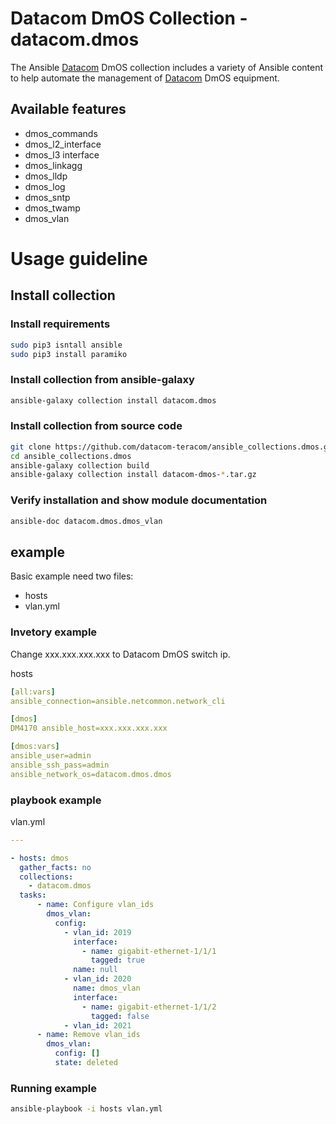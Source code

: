 # Datacom DmOS Collection - datacom.dmos

The Ansible [Datacom] DmOS collection includes a variety of Ansible content to help automate the
management of [Datacom] DmOS equipment.

[Datacom]: http://datacom.com.br

## Available features
- dmos_commands
- dmos_l2_interface
- dmos_l3 interface
- dmos_linkagg
- dmos_lldp
- dmos_log
- dmos_sntp
- dmos_twamp
- dmos_vlan

# Usage guideline

## Install collection

### Install requirements

```bash
sudo pip3 isntall ansible
sudo pip3 install paramiko
```

### Install collection from ansible-galaxy

```bash
ansible-galaxy collection install datacom.dmos
```

### Install collection from source code

```bash
git clone https://github.com/datacom-teracom/ansible_collections.dmos.git
cd ansible_collections.dmos
ansible-galaxy collection build
ansible-galaxy collection install datacom-dmos-*.tar.gz
```

### Verify installation and show module documentation

```bash
ansible-doc datacom.dmos.dmos_vlan
```

## example

Basic example need two files:
- hosts
- vlan.yml

### Invetory example

Change xxx.xxx.xxx.xxx to Datacom DmOS switch ip.

hosts
```yml
[all:vars]
ansible_connection=ansible.netcommon.network_cli

[dmos]
DM4170 ansible_host=xxx.xxx.xxx.xxx

[dmos:vars]
ansible_user=admin
ansible_ssh_pass=admin
ansible_network_os=datacom.dmos.dmos
```

### playbook example
vlan.yml
```yml
---

- hosts: dmos
  gather_facts: no
  collections:
    - datacom.dmos
  tasks:
      - name: Configure vlan_ids
        dmos_vlan:
          config:
            - vlan_id: 2019
              interface:
                - name: gigabit-ethernet-1/1/1
                  tagged: true
              name: null
            - vlan_id: 2020
              name: dmos_vlan
              interface:
                - name: gigabit-ethernet-1/1/2
                  tagged: false
            - vlan_id: 2021
      - name: Remove vlan_ids
        dmos_vlan:
          config: []
          state: deleted
```

### Running example
```bash
ansible-playbook -i hosts vlan.yml
```

